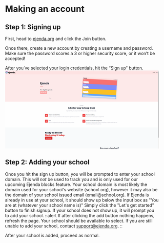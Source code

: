 # Making an account

## Step 1: Signing up

First, head to [ejenda.org](https://ejenda.org) and click the Join button.

Once there, create a new account by creating a username and password. Make sure the password scores a 3 or higher security score, or it won’t be accepted!

After you’ve selected your login credentials, hit the “Sign up” button.
![Getting Started Animation](/docs/GettingStartedAnimation.gif)

## Step 2: Adding your school

Once you hit the sign up button, you will be prompted to enter your school domain.
This will _not_ be used to track you and is only used for our upcoming Ejenda blocks feature.
Your school domain is most likely the domain used for your school's website (school.org), however it may also be the domain of your school issued email (email<span>@</span>school.org). If Ejenda is already in use at your school, it should show up below the input box as "You are at (whatever your school name is)"
Simply click the "Let's get started" button to finish signup. If your school does not show up, it will prompt you to add your school.
::alert
If after clicking the add button nothing happens, refresh the page. Your school should be available to select. If you are still unable to add your school, contact support@ejenda.org.
::

After your school is added, proceed as normal.
